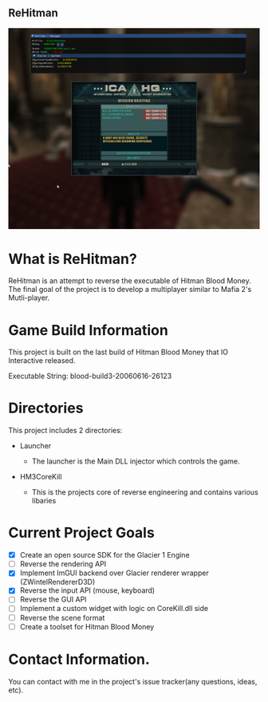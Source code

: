 ReHitman
--------

![Image description](GitHub/index_preview.png)

What is ReHitman?
===========

ReHitman is an attempt to reverse the executable of Hitman Blood Money.
The final goal of the project is to develop a multiplayer similar to Mafia 2's Mutli-player.

Game Build Information
===========

This project is built on the last build of Hitman Blood Money that IO Interactive released.

Executable String: blood-build3-20060616-26123

Directories
===========

This project includes 2 directories:

 * Launcher    
	- The launcher is the Main DLL injector which controls the game.

 * HM3CoreKill 
	- This is the projects core of reverse engineering and contains various libaries

Current Project Goals
===========

 - [x] Create an open source SDK for the Glacier 1 Engine
 - [ ] Reverse the rendering API
 - [x] Implement ImGUI backend over Glacier renderer wrapper (ZWintelRendererD3D)
 - [x] Reverse the input API (mouse, keyboard)
 - [ ] Reverse the GUI API
 - [ ] Implement a custom widget with logic on CoreKill.dll side
 - [ ] Reverse the scene format
 - [ ] Create a toolset for Hitman Blood Money

Contact Information.
===========

You can contact with me in the project's issue tracker(any questions, ideas, etc).

